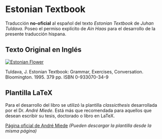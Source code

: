 Estonian Textbook
=================

Traducción **no-oficial** al español del texto *Estonian Textbook* de *Juhan Tuldava*. Poseo el permiso explícito de *Ain Haas* para el desarrollo de la presente traducción hispana.

Texto Original en Inglés
------------------------

[![Estonian Flower](http://img2.imagesbn.com/p/9780933070349_p0_v1_s260x420.gif)](http://www.barnesandnoble.com/w/estonian-textbook-juhan-tuldava/1001235846?ean=9780933070349)

Tuldava, J. Estonian Textbook: Grammar, Exercises, Conversation. Bloomington. 1995. 379 pp. ISBN 0-933070-34-9

Plantilla LaTeX
---------------

Para el desarrollo del libro se utilizó la plantilla *classicthesis* desarrollada por el Dr. *André Miede*. Está más que recomendada para aquellos que desean escribir su tesis, doctorado o libro en LaTeX.

[Página oficial de André Miede](http://miede.de/) *(Pueden descargar la plantilla desde la misma página)*
